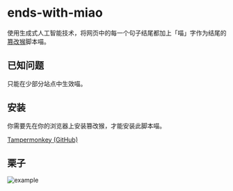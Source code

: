 # ends-with-miao

使用生成式人工智能技术，将网页中的每一个句子结尾都加上「喵」字作为结尾的[篡改猴](https://www.tampermonkey.net/?locale=zh)脚本喵。

## 已知问题

只能在少部分站点中生效喵。

## 安装

你需要先在你的浏览器上安装篡改猴，才能安装此脚本喵。

[Tampermonkey (GitHub)](https://raw.githubusercontent.com/p-toy-factory/ends-with-miao/main/packages/userscript/dist/index.user.js)

## 栗子
![example](https://github.com/p-toy-factory/ends-with-miao/assets/45930107/57c2e7c0-fb63-416a-adea-5200ab80cca4)
